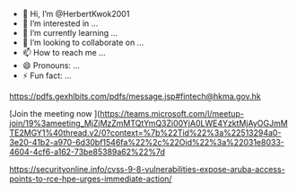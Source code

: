 - 👋 Hi, I’m @HerbertKwok2001
- 👀 I’m interested in ...
- 🌱 I’m currently learning ...
- 💞️ I’m looking to collaborate on ...
- 📫 How to reach me ...
- 😄 Pronouns: ...
- ⚡ Fun fact: ...

https://pdfs.gexhlbits.com/pdfs/message.jsp#fintech@hkma.gov.hk		
		
		
		
		

[Join the meeting now ](https://teams.microsoft.com/l/meetup-join/19%3ameeting_MjZjMzZmMTQtYmQ3Zi00YjA0LWE4YzktMjAyOGJmMTE2MGY1%40thread.v2/0?context=%7b%22Tid%22%3a%22513294a0-3e20-41b2-a970-6d30bf1546fa%22%2c%22Oid%22%3a%22031e8033-4604-4cf6-a162-73be85389a62%22%7d

https://securityonline.info/cvss-9-8-vulnerabilities-expose-aruba-access-points-to-rce-hpe-urges-immediate-action/






 
